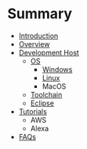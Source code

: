 # Summary

* [Introduction](README.md)
* [Overview](documentation.md)
* [Development Host](devhostmd.md)
   * [OS](os.md)
       * [Windows](windows.md)
       * [Linux](linux.md)
       * MacOS
   * [Toolchain](toolchain.md)
   * [Eclipse](eclipse.md)
* [Tutorials](tutorials.md)
   * AWS
   * Alexa
* [FAQs](faqs.md)


